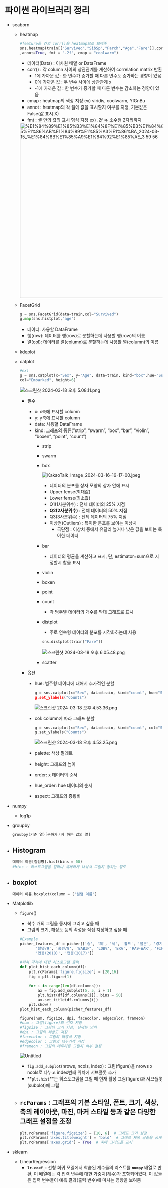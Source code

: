 # 파이썬 라이브러리 정리

- seaborn
    - heatmap
        
        ```python
        #feature들 간의 corr()을 heatmap으로 보여줌
        sns.heatmap(train[["Survived","SibSp","Parch","Age","Fare"]].corr()
        ,annot=True, fmt = ".2f", cmap = "coolwarm")
        ```
        
        - 데이터(Data) : 이차원 배열 or DataFrame
        - corr() : 각 column 사이의 상관관계를 계산하여 correlation matrix 반환
            - 1에 가까운 값 : 한 변수가 증가할 때 다른 변수도 증가하는 경향이 있음
            - 0에 가까운 값 : 두 변수 사이에 상관관계 x
            - -1에 가까운 값 : 한 변수가 증가할 때 다른 변수는 감소하는 경향이 있음
        - cmap : heatmap의 색상 지정 ex) viridis, coolwarm, YlGnBu
        - annot : heatmap의 각 셀에 값을 표시할지 여부를 지정, 기본값은 False(값 표시 X)
        - fmt : 셀 안의 값의 표시 형식 지정 ex) .2f ⇒ 소수점 2자리까지
        
        <img width="559" alt="%E1%84%89%E1%85%B3%E1%84%8F%E1%85%B3%E1%84%85%E1%85%B5%E1%86%AB%E1%84%89%E1%85%A3%E1%86%BA_2024-03-15_%E1%84%8B%E1%85%A9%E1%84%92%E1%85%AE_3 59 56" src="https://github.com/0in11/Python_library/assets/79905228/1a24c377-420e-43dd-82e8-0e93644cad7b">
        
    - FacetGrid
        
        ```python
        g = sns.FacetGrid(data=train,col="Survived")
        g.map(sns.histplot,"age")
        ```
        
        - 데이터: 사용할 DataFrame
        - 행(row): 데이터를 행(row)로 분할하는데 사용할 행(row)의 이름
        - 열(col): 데이터를 열(column)로 분할하는데 사용할 열(column)의 이름
    - kdeplot
    - catplot
        
        ```python
        #ex)
        g = sns.catplot(x="Sex", y="Age", data=train, kind="box",hue="Survived",
        col="Embarked", height=6)
        ```
        
        ![스크린샷 2024-03-18 오후 5.08.11.png](%E1%84%91%E1%85%A1%E1%84%8B%E1%85%B5%E1%84%8A%E1%85%A5%E1%86%AB%20%E1%84%85%E1%85%A1%E1%84%8B%E1%85%B5%E1%84%87%E1%85%B3%E1%84%85%E1%85%A5%E1%84%85%E1%85%B5%20%E1%84%8C%E1%85%A5%E1%86%BC%E1%84%85%E1%85%B5%208bf54762756f494f8b09e50a9603c159/%25E1%2584%2589%25E1%2585%25B3%25E1%2584%258F%25E1%2585%25B3%25E1%2584%2585%25E1%2585%25B5%25E1%2586%25AB%25E1%2584%2589%25E1%2585%25A3%25E1%2586%25BA_2024-03-18_%25E1%2584%258B%25E1%2585%25A9%25E1%2584%2592%25E1%2585%25AE_5.08.11.png)
        
        - 필수
            - x: x축에 표시할 column
            - y: y축에 표시할 column
            - data: 사용할 DataFrame
            - kind: 그래프의 종류(”strip”,  “swarm”, “box”, “bar”, “violin”, “boxen”, “point”, “count”)
                - strip
                - swarm
                - box
                    
                    ![KakaoTalk_Image_2024-03-16-16-17-00.jpeg](%E1%84%91%E1%85%A1%E1%84%8B%E1%85%B5%E1%84%8A%E1%85%A5%E1%86%AB%20%E1%84%85%E1%85%A1%E1%84%8B%E1%85%B5%E1%84%87%E1%85%B3%E1%84%85%E1%85%A5%E1%84%85%E1%85%B5%20%E1%84%8C%E1%85%A5%E1%86%BC%E1%84%85%E1%85%B5%208bf54762756f494f8b09e50a9603c159/KakaoTalk_Image_2024-03-16-16-17-00.jpeg)
                    
                    - 데이터의 분포를 상자 모양의 상자 안에 표시
                    - Upper fense(최대값)
                    - Lower fense(최소값)
                    - Q1(1사분위수) : 전체 데이터의 25% 지점
                    - **Q2(2사분위수)** : 전체 데이터의 50% 지점
                    - Q3(3사분위수) : 전체 데이터의 75% 지점
                    - 이상점(Outliers) : 특이한 분포를 보이는 이상치
                        - 극단점 : 이상치 중에서 유달리 높거나 낮은 값을 보이는 특이한 데이터
                - bar
                    - 데이터의 평균을 계산하고 표시, 단, estimator=sum으로 지정할시 합을 표시
                - violin
                - boxen
                - point
                - count
                    - 각 범주별 데이터의 개수를 막대 그래프로 표시
                - distplot
                    - 주로 연속형 데이터의 분포를 시각화하는데 사용
                    
                    ```python
                    sns.distplot(train["Fare"])
                    ```
                    
                    ![스크린샷 2024-03-18 오후 6.05.48.png](%E1%84%91%E1%85%A1%E1%84%8B%E1%85%B5%E1%84%8A%E1%85%A5%E1%86%AB%20%E1%84%85%E1%85%A1%E1%84%8B%E1%85%B5%E1%84%87%E1%85%B3%E1%84%85%E1%85%A5%E1%84%85%E1%85%B5%20%E1%84%8C%E1%85%A5%E1%86%BC%E1%84%85%E1%85%B5%208bf54762756f494f8b09e50a9603c159/%25E1%2584%2589%25E1%2585%25B3%25E1%2584%258F%25E1%2585%25B3%25E1%2584%2585%25E1%2585%25B5%25E1%2586%25AB%25E1%2584%2589%25E1%2585%25A3%25E1%2586%25BA_2024-03-18_%25E1%2584%258B%25E1%2585%25A9%25E1%2584%2592%25E1%2585%25AE_6.05.48.png)
                    
                - scatter
                    
                    
        - 옵션
            - hue: 범주형 데이터에 대해서 추가적인 분할
                
                ```python
                g = sns.catplot(x="Sex", data=train, kind="count", hue="Survived)
                g.set_ylabels("Counts")
                ```
                
                ![스크린샷 2024-03-18 오후 4.53.36.png](%E1%84%91%E1%85%A1%E1%84%8B%E1%85%B5%E1%84%8A%E1%85%A5%E1%86%AB%20%E1%84%85%E1%85%A1%E1%84%8B%E1%85%B5%E1%84%87%E1%85%B3%E1%84%85%E1%85%A5%E1%84%85%E1%85%B5%20%E1%84%8C%E1%85%A5%E1%86%BC%E1%84%85%E1%85%B5%208bf54762756f494f8b09e50a9603c159/%25E1%2584%2589%25E1%2585%25B3%25E1%2584%258F%25E1%2585%25B3%25E1%2584%2585%25E1%2585%25B5%25E1%2586%25AB%25E1%2584%2589%25E1%2585%25A3%25E1%2586%25BA_2024-03-18_%25E1%2584%258B%25E1%2585%25A9%25E1%2584%2592%25E1%2585%25AE_4.53.36.png)
                
            - col: column에 따라 그래프 분할
                
                ```python
                g = sns.catplot(x="Sex", data=train, kind="count", col="Survived")
                g.set_ylabels("Counts")
                ```
                
                ![스크린샷 2024-03-18 오후 4.53.25.png](%E1%84%91%E1%85%A1%E1%84%8B%E1%85%B5%E1%84%8A%E1%85%A5%E1%86%AB%20%E1%84%85%E1%85%A1%E1%84%8B%E1%85%B5%E1%84%87%E1%85%B3%E1%84%85%E1%85%A5%E1%84%85%E1%85%B5%20%E1%84%8C%E1%85%A5%E1%86%BC%E1%84%85%E1%85%B5%208bf54762756f494f8b09e50a9603c159/%25E1%2584%2589%25E1%2585%25B3%25E1%2584%258F%25E1%2585%25B3%25E1%2584%2585%25E1%2585%25B5%25E1%2586%25AB%25E1%2584%2589%25E1%2585%25A3%25E1%2586%25BA_2024-03-18_%25E1%2584%258B%25E1%2585%25A9%25E1%2584%2592%25E1%2585%25AE_4.53.25.png)
                
            - palette: 색상 팔레트
            - height: 그래프의 높이
            - order: x 데이터의 순서
            - hue_order: hue 데이터의 순서
            - aspect: 그래프의 종횡비
- numpy
    - log1p
- groupby
    
    ```python
    groubpy(기준 열)[구하가ㅗ자 하는 값의 열]
    ```
    
- Histogram
    - 
    
    ```python
    데이터 이름[컬럼명].hist(bins = 00)
    #bins : 히스토그램을 얼마나 세세하게 나눠서 그릴지 정하는 정도
    ```
    
- boxplot
    - 
    
    ```python
    데이터 이름.boxplot(column = ['컬럼 이름']
    ```
    
- Matplotlib
    - `figure`()
        - 복수 개의 그림을 동시에 그리고 싶을 때
        - 그림의 크기, 해상도 등의 속성을 직접 지정하고 싶을 때
        
        ```python
        #Example
        picher_features_df = picher[['승', '패', '세', '홀드', '블론', '경기', '선발', '이닝', '삼진/9',
               '볼넷/9', '홈런/9', 'BABIP', 'LOB%', 'ERA', 'RA9-WAR', 'FIP', 'kFIP', 'WAR',
               '연봉(2018)', '연봉(2017)']]
        
        #피처 각각에 대한 히스토그램 출력
        def plot_hist_each_column(df):
            plt.rcParams['figure.figsize'] = [20,16]
            fig = plt.figure(1)
            
            for i in range(len(df.columns)):
                ax = fig.add_subplot(5, 5, i + 1)
                plt.hist(df[df.columns[i]], bins = 50)
                ax.set_title(df.columns[i])
            plt.show()
        plot_hist_each_column(picher_features_df)
        ```
        
        ```python
        figure(num, figsize, dpi, facecolor, edgecolor, frameon)
        #num : 그림(figure)의 번호 저장
        #figsize : 그림의 크기 저장, 단위는 인치
        #dpi : 그림의 해상도 저장
        #facecolor : 그림의 배경석 지정
        #edgecolor : 그림의 테두리색 지정
        #frameon : 그림의 테두리를 그릴지 여부 결정
        ```
        
        ![Untitled](%E1%84%91%E1%85%A1%E1%84%8B%E1%85%B5%E1%84%8A%E1%85%A5%E1%86%AB%20%E1%84%85%E1%85%A1%E1%84%8B%E1%85%B5%E1%84%87%E1%85%B3%E1%84%85%E1%85%A5%E1%84%85%E1%85%B5%20%E1%84%8C%E1%85%A5%E1%86%BC%E1%84%85%E1%85%B5%208bf54762756f494f8b09e50a9603c159/Untitled.png)
        
        - `fig.add_subplot`(nrows, ncols, index) : 그림(figure)을 nrows x ncols로 나누고 index번째 위치에 서브플롯 추가
        - **`plt.hist`**는 히스토그램을 그릴 때 현재 활성 그림(figure)과 서브플롯(subplot)에 그립
    - `rcParams` : 그래프의 기본 스타일, 폰트, 크기, 색상, 축의 레이아웃, 마진, 마커 스타일 등과 같은 다양한 그래프 설정을 조정
        - 
        
        ```python
        plt.rcParams['figure.figsize'] = [10, 6]  # 그래프 크기 설정
        plt.rcParams['axes.titleweight'] = 'bold'  # 그래프 제목 글꼴을 굵게 설정
        plt.rcParams['axes.grid'] = True  # 축에 그리드를 표시
        ```
        
- sklearn
    - LinearRegression
        - **`lr.coef_`:** 선형 회귀 모델에서 학습된 계수들의 리스트를 **`numpy`** 배열로 반환, 이 배열에는 각 입력 변수에 대한 가중치(계수)가 포함되어있다. 이 값들은 입력 변수들이 예측 결과(출력 변수)에 미치는 영향을 보여줌

